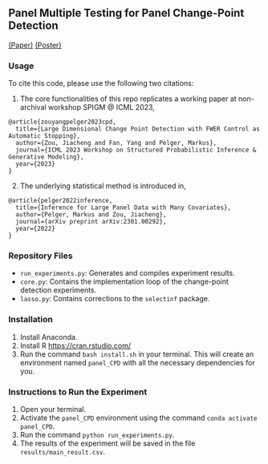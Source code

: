 ## Panel Multiple Testing for Panel Change-Point Detection

[(Paper)](https://drive.google.com/file/d/15SotyMqpWBUTrwaCpzNGron2F4uz1wdL/view?usp=sharing) [(Poster)](https://drive.google.com/file/d/14xcom92GMaCcFZpjLXblOc4K5FlCr6rP/view?usp=sharing) 

### Usage

To cite this code, please use the following two citations:
1. The core functionalities of this repo replicates a working paper at non-archival workshop SPIGM @ ICML 2023,
```
@article{zouyangpelger2023cpd,
  title={Large Dimensional Change Point Detection with FWER Control as Automatic Stopping},
  author={Zou, Jiacheng and Fan, Yang and Pelger, Markus},
  journal={ICML 2023 Workshop on Structured Probabilistic Inference & Generative Modeling},
  year={2023}
}
```

2. The underlying statistical method is introduced in,
```
@article{pelger2022inference,
  title={Inference for Large Panel Data with Many Covariates},
  author={Pelger, Markus and Zou, Jiacheng},
  journal={arXiv preprint arXiv:2301.00292},
  year={2022}
}
```

### Repository Files
- `run_experiments.py`: Generates and compiles experiment results.
- `core.py`: Contains the implementation loop of the change-point detection experiments.
- `lasso.py`: Contains corrections to the `selectinf` package.

### Installation
1. Install Anaconda.
2. Install R https://cran.rstudio.com/
3. Run the command `bash install.sh` in your terminal. This will create an environment named `panel_CPD` with all the necessary dependencies for you.

### Instructions to Run the Experiment
1. Open your terminal.
2. Activate the `panel_CPD` environment using the command `conda activate panel_CPD`.
3. Run the command `python run_experiments.py`.
4. The results of the experiment will be saved in the file `results/main_result.csv`.
